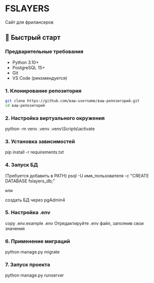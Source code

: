# FSLAYERS

Сайт для фрилансеров


## 🚀 Быстрый старт

### Предварительные требования
- Python 3.10+
- PostgreSQL 15+
- Git
- VS Code (рекомендуется)

### 1. Клонирование репозитория
```bash
git clone https://github.com/ваш-username/ваш-репозиторий.git
cd ваш-репозиторий
```

### 2. Настройка виртуального окружения
python -m venv .venv
.venv\Scripts\activate

### 3. Установка зависимостей
pip install -r requirements.txt

### 4. Запуск БД
(Требуется добавить в PATH)
psql -U имя_пользователя -c "CREATE DATABASE fslayers_db;"

или

создать БД через pgAdmin4

### 5. Настройка .env
copy .env.example .env
Отредактируйте .env файл, заполнив свои значения

### 6. Применение миграций
python manage.py migrate

### 7. Запуск проекта
python manage.py runserver
